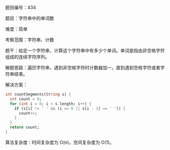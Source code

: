 题目编号：434

题目：字符串中的单词数

难度：简单

考察范围：字符串、计数

题干：给定一个字符串，计算这个字符串中有多少个单词。单词是指由非空格字符组成的连续字符序列。

解题思路：遍历字符串，遇到非空格字符时计数器加一，直到遇到空格字符或者字符串结束。

解决方案：

```dart
int countSegments(String s) {
  int count = 0;
  for (int i = 0; i < s.length; i++) {
    if (s[i] != ' ' && (i == 0 || s[i - 1] == ' ')) {
      count++;
    }
  }
  return count;
}
```

算法复杂度：时间复杂度为 O(n)，空间复杂度为 O(1)。